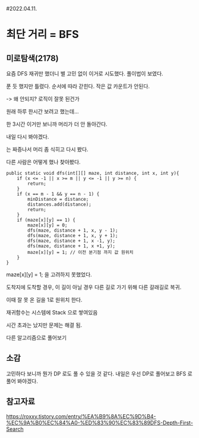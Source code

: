 #2022.04.11.
# 최단 거리 = BFS
## 미로탐색(2178)
요즘 DFS 재귀만 했더니 별 고민 없이 이거로 시도했다. 풀이법이 보였다.

푼 듯 했지만 틀렸다. 순서에 따라 갇힌다.  작은 값 카운트가 안된다.

-> 왜 안되지? 로직이 잘못 된건가

원래 하루 한시간 보려고 했는데...

한 3시간 이거만 보니까 머리가 더 안 돌아간다.

내일 다시 봐야겠다. 

는 짜증나서 머리 좀 식히고 다시 봤다.

다른 사람은 어떻게 했나 찾아봤다.

    public static void dfs(int[][] maze, int distance, int x, int y){
        if (x <= -1 || x >= m || y <= -1 || y >= n) {
            return;
        }
        if (x == m - 1 && y == n - 1) {
            minDistance = distance;
            distances.add(distance);
            return;
        }
        if (maze[x][y] == 1) {
            maze[x][y] = 0;
            dfs(maze, distance + 1, x, y - 1);
            dfs(maze, distance + 1, x, y + 1);
            dfs(maze, distance + 1, x -1, y);
            dfs(maze, distance + 1, x +1, y);
            maze[x][y] = 1; // 이전 분기점 까지 값 원위치 
        }
    }

maze[x][y] = 1; 을 고려하지 못했었다.

도착지에 도착할 경우, 이 길이 아닐 경우 다른 길로 가기 위해 다른 갈래길로 복귀.

이때 잘 못 온 길을 1로 원위치 한다.

재귀함수는 시스템에 Stack 으로 쌓여있음

시간 초과는 났지만 문제는 해결 됨.

다른 알고리즘으로 풀어보기

## 소감

고민하다 보니까 뭔가 DP 로도 풀 수 있을 것 같다.
내일은 우선 DP로 풀어보고 BFS 로 풀어 봐야겠다.


## 참고자료
https://roxxy.tistory.com/entry/%EA%B9%8A%EC%9D%B4-%EC%9A%B0%EC%84%A0-%ED%83%90%EC%83%89DFS-Depth-First-Search